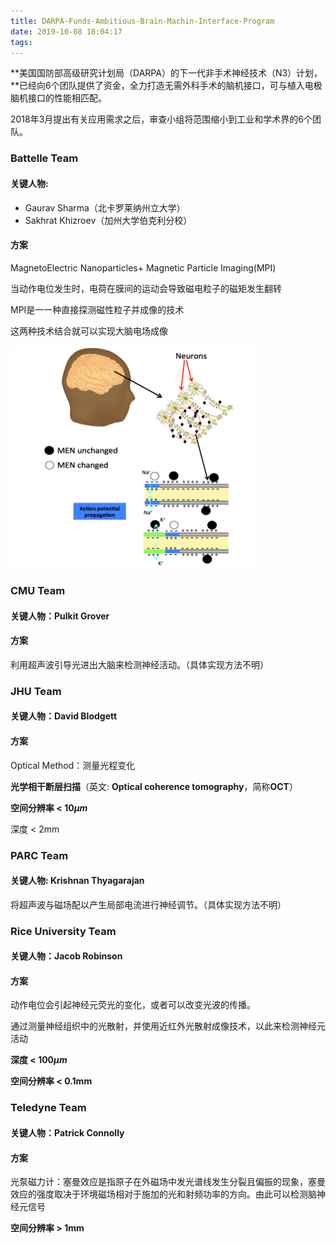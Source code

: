 ```yaml
---
title: DARPA-Funds-Ambitious-Brain-Machin-Interface-Program
date: 2019-10-08 18:04:17
tags:
---
```


**美国国防部高级研究计划局（DARPA）的下一代非手术神经技术（N3）计划，**已经向6个团队提供了资金，全力打造无需外科手术的脑机接口，可与植入电极脑机接口的性能相匹配。

2018年3月提出有关应用需求之后，审查小组将范围缩小到工业和学术界的6个团队。



### Battelle Team

#### 关键人物: 

- Gaurav Sharma（北卡罗莱纳州立大学）
- Sakhrat Khizroev（加州大学伯克利分校）

#### 方案

MagnetoElectric Nanoparticles+ Magnetic Particle Imaging(MPI)

当动作电位发生时，电荷在膜间的运动会导致磁电粒子的磁矩发生翻转

MPI是一一种直接探测磁性粒子并成像的技术

这两种技术结合就可以实现大脑电场成像

<img src="DARPA-Funds-Ambitious-Brain-Machin-Interface-Program/1570588493168.png" alt="1570588493168" style="zoom: 50%;" />

### CMU Team

#### 关键人物：Pulkit Grover

#### 方案

利用超声波引导光进出大脑来检测神经活动。（具体实现方法不明）



### JHU Team

#### 关键人物：David Blodgett

#### 方案

Optical Method：测量光程变化

**光学相干断层扫描**（英文: **Optical coherence tomography**，简称**OCT**）

**空间分辨率   <  $10\mu m$**

深度 < 2mm



### PARC Team

#### 关键人物: Krishnan Thyagarajan

将超声波与磁场配以产生局部电流进行神经调节。（具体实现方法不明）



 ### Rice University Team

#### 关键人物：Jacob Robinson

#### 方案

动作电位会引起神经元荧光的变化，或者可以改变光波的传播。

通过测量神经组织中的光散射，并使用近红外光散射成像技术，以此来检测神经元活动

**深度 < $100\mu m$**

**空间分辨率 < 0.1mm**



### Teledyne Team

#### 关键人物：Patrick Connolly

#### 方案

光泵磁力计：塞曼效应是指原子在外磁场中发光谱线发生分裂且偏振的现象，塞曼效应的强度取决于环境磁场相对于施加的光和射频功率的方向。由此可以检测脑神经元信号

**空间分辨率 > 1mm**